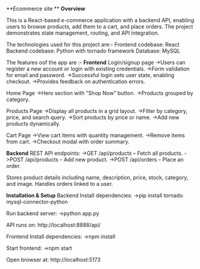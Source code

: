 **Ecommerce site
**
**Overview**

This is a React-based e-commerce application with a backend API, enabling users to browse products, add them to a cart, and place orders. The project demonstrates state management, routing, and API integration.

The technologies used for this project are:-
Frontend codebase: React 
Backend codebase: Python with tornado framework 
Database: MySQL

The features oof the app are :-
**Frontend**
Login/signup page
->Users can register a new account or login with existing credentials.
->Form validation for email and password.
->Successful login sets user state, enabling checkout.
->Provides feedback on authentication errors.

Home Page
->Hero section with “Shop Now” button.
->Products grouped by category.

Products Page
->Display all products in a grid layout.
->Filter by category, price, and search query.
->Sort products by price or name.
->Add new products dynamically.

Cart Page
->View cart items with quantity management.
->Remove items from cart.
->Checkout modal with order summary.

**Backend**
REST API endpoints:
->GET /api/products – Fetch all products.
->POST /api/products – Add new product.
->POST /api/orders – Place an order.

Stores product details including name, description, price, stock, category, and image.
Handles orders linked to a user.

**Installation & Setup**
Backend
Install dependencies:
->pip install tornado mysql-connector-python

Run backend server:
->python app.py

API runs on: http://localhost:8888/api/

Frontend
Install dependencies:
->npm install

Start frontend:
->npm start

Open browser at: http://localhost:5173 
